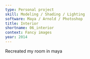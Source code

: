 ```yaml
---
type: Personal project
skill: Modeling / Shading / Lighting
software: Maya / Arnold / Photoshop
title: Interior
shortname: 06_interior
context: Fancy images
year: 2014
---
```


Recreated my room in maya
